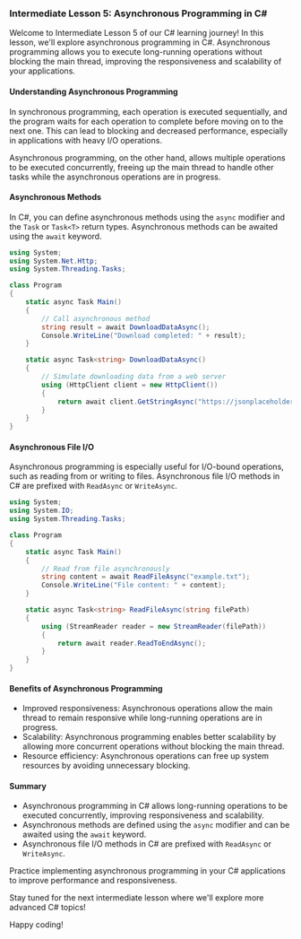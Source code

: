 ### Intermediate Lesson 5: Asynchronous Programming in C#

Welcome to Intermediate Lesson 5 of our C# learning journey! In this lesson, we'll explore asynchronous programming in C#. Asynchronous programming allows you to execute long-running operations without blocking the main thread, improving the responsiveness and scalability of your applications.

#### Understanding Asynchronous Programming

In synchronous programming, each operation is executed sequentially, and the program waits for each operation to complete before moving on to the next one. This can lead to blocking and decreased performance, especially in applications with heavy I/O operations.

Asynchronous programming, on the other hand, allows multiple operations to be executed concurrently, freeing up the main thread to handle other tasks while the asynchronous operations are in progress.

#### Asynchronous Methods

In C#, you can define asynchronous methods using the `async` modifier and the `Task` or `Task<T>` return types. Asynchronous methods can be awaited using the `await` keyword.

```csharp
using System;
using System.Net.Http;
using System.Threading.Tasks;

class Program
{
    static async Task Main()
    {
        // Call asynchronous method
        string result = await DownloadDataAsync();
        Console.WriteLine("Download completed: " + result);
    }

    static async Task<string> DownloadDataAsync()
    {
        // Simulate downloading data from a web server
        using (HttpClient client = new HttpClient())
        {
            return await client.GetStringAsync("https://jsonplaceholder.typicode.com/posts/1");
        }
    }
}
```

#### Asynchronous File I/O

Asynchronous programming is especially useful for I/O-bound operations, such as reading from or writing to files. Asynchronous file I/O methods in C# are prefixed with `ReadAsync` or `WriteAsync`.

```csharp
using System;
using System.IO;
using System.Threading.Tasks;

class Program
{
    static async Task Main()
    {
        // Read from file asynchronously
        string content = await ReadFileAsync("example.txt");
        Console.WriteLine("File content: " + content);
    }

    static async Task<string> ReadFileAsync(string filePath)
    {
        using (StreamReader reader = new StreamReader(filePath))
        {
            return await reader.ReadToEndAsync();
        }
    }
}
```

#### Benefits of Asynchronous Programming

- Improved responsiveness: Asynchronous operations allow the main thread to remain responsive while long-running operations are in progress.
- Scalability: Asynchronous programming enables better scalability by allowing more concurrent operations without blocking the main thread.
- Resource efficiency: Asynchronous operations can free up system resources by avoiding unnecessary blocking.

#### Summary

- Asynchronous programming in C# allows long-running operations to be executed concurrently, improving responsiveness and scalability.
- Asynchronous methods are defined using the `async` modifier and can be awaited using the `await` keyword.
- Asynchronous file I/O methods in C# are prefixed with `ReadAsync` or `WriteAsync`.

Practice implementing asynchronous programming in your C# applications to improve performance and responsiveness.

Stay tuned for the next intermediate lesson where we'll explore more advanced C# topics!

Happy coding!
